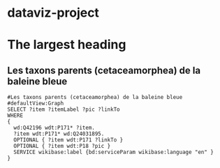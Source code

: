 # dataviz-project
# The largest heading
## Les taxons parents (cetaceamorphea) de la baleine bleue 
```sparql
#Les taxons parents (cetaceamorphea) de la baleine bleue 
#defaultView:Graph
SELECT ?item ?itemLabel ?pic ?linkTo
WHERE
{
  wd:Q42196 wdt:P171* ?item.
  ?item wdt:P171* wd:Q24031895.
  OPTIONAL { ?item wdt:P171 ?linkTo }
  OPTIONAL { ?item wdt:P18 ?pic }
  SERVICE wikibase:label {bd:serviceParam wikibase:language "en" }
}
```
